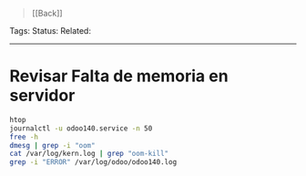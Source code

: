 > [[Back]]

Tags: 
Status: 
Related: 

___

# Revisar Falta de memoria en servidor

```sh
htop
journalctl -u odoo140.service -n 50
free -h
dmesg | grep -i "oom"
cat /var/log/kern.log | grep "oom-kill"
grep -i "ERROR" /var/log/odoo/odoo140.log
```